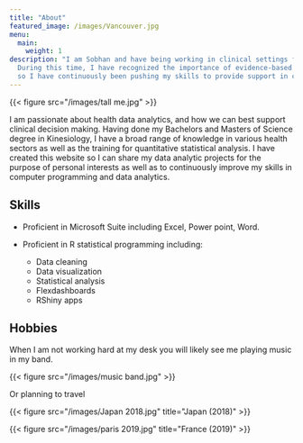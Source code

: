 ```yaml
---
title: "About"
featured_image: /images/Vancouver.jpg
menu:
  main:
    weight: 1
description: "I am Sobhan and have being working in clinical settings for 4 years.
  During this time, I have recognized the importance of evidence-based decision making,
  so I have continuously been pushing my skills to provide support in clinical research."
---
```

{{< figure src="/images/tall me.jpg"  >}}

I am passionate about health data analytics, and how we can best support clinical decision making. Having done my Bachelors and Masters of Science degree in Kinesiology, I have a broad range of knowledge in various health sectors as well as the training for quantitative statistical analysis. I have created this website so I can share my data analytic projects for the purpose of personal interests as well as to continuously improve my skills in computer programming and data analytics. 


## Skills 

+ Proficient in Microsoft Suite including Excel, Power point, Word. 

+ Proficient in R statistical programming including: 

  + Data cleaning 
  + Data visualization
  + Statistical analysis
  + Flexdashboards 
  + RShiny apps 



## Hobbies

When I am not working hard at my desk you will likely see me playing music in my band.

{{< figure src="/images/music band.jpg"  >}}

Or planning to travel





{{< figure src="/images/Japan 2018.jpg" title="Japan  (2018)" >}}




{{< figure src="/images/paris 2019.jpg" title="France  (2019)"  >}}

